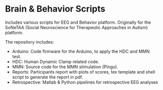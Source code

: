 # Brain & Behavior Scripts

Includes various scripts for EEG and Behavior platform.
Originally for the SoNeTAA (Social Neuroscience for Therapeutic Approaches in Autism) platform.

The repository includes:
- Arduino: Code firmware for the Arduino, to apply the HDC and MMN test.
- HDC: Human Dynamic Clamp related code.
- MMN: Source code for the MMN stimulation (Pingu).
- Reports: Participants report with plots of scores, tex template and shell script to generate the report in pdf.
- Retrospective: Matlab & Python pipelines for retrospective EEG analyses
